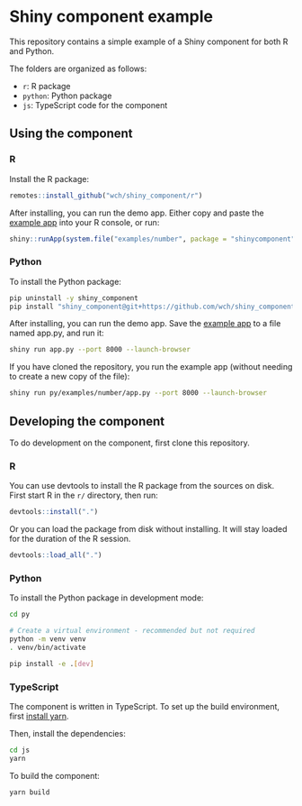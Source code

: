Shiny component example
=======================

This repository contains a simple example of a Shiny component for both R and Python.

The folders are organized as follows:

- `r`: R package
- `python`: Python package
- `js`: TypeScript code for the component


## Using the component

### R

Install the R package:

```R
remotes::install_github("wch/shiny_component/r")
```

After installing, you can run the demo app. Either copy and paste the [example app](r/inst/examples/number/app.R) into your R console, or run:

```R
shiny::runApp(system.file("examples/number", package = "shinycomponent"))
```


### Python

To install the Python package:

```bash
pip uninstall -y shiny_component
pip install "shiny_component@git+https://github.com/wch/shiny_component.git#subdirectory=py"
```

After installing, you can run the demo app. Save the [example app](py/examples/number/app.py) to a file named app.py, and run it:

```bash
shiny run app.py --port 8000 --launch-browser
```

If you have cloned the repository, you run the example app (without needing to create a new copy of the file):

```bash
shiny run py/examples/number/app.py --port 8000 --launch-browser
```


## Developing the component

To do development on the component, first clone this repository.

### R

You can use devtools to install the R package from the sources on disk. First start R in the `r/` directory, then run:

```R
devtools::install(".")
```

Or you can load the package from disk without installing. It will stay loaded for the duration of the R session.

```R
devtools::load_all(".")
```


### Python

To install the Python package in development mode:

```bash
cd py

# Create a virtual environment - recommended but not required
python -m venv venv
. venv/bin/activate

pip install -e .[dev]
```


### TypeScript

The component is written in TypeScript. To set up the build environment, first [install yarn](https://classic.yarnpkg.com/lang/en/docs/install/).

Then, install the dependencies:

```bash
cd js
yarn
```

To build the component:

```bash
yarn build
```

